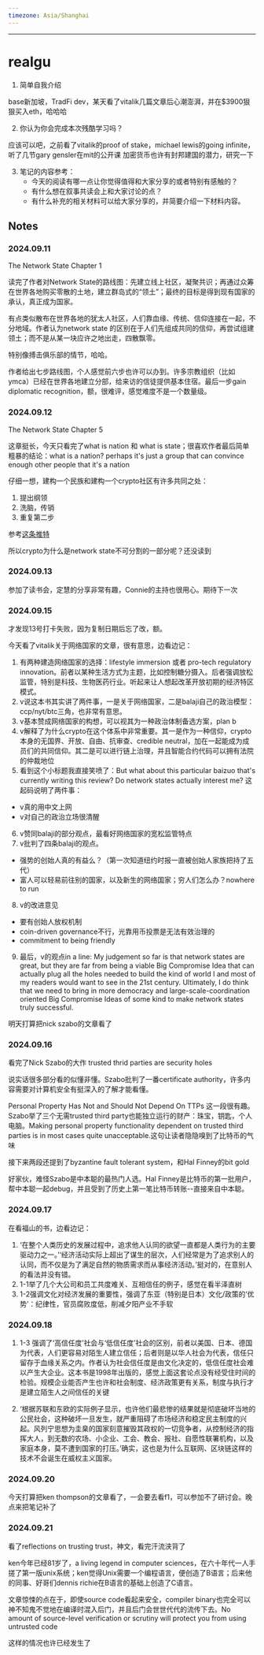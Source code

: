 ```yaml
---
timezone: Asia/Shanghai
---
```



---

# realgu

1. 简单自我介绍

base新加坡，TradFi dev，某天看了vitalik几篇文章后心潮澎湃，并在$3900狠狠买入eth，哈哈哈


2. 你认为你会完成本次残酷学习吗？

应该可以吧，之前看了vitalik的proof of stake，michael lewis的going infinite，听了几节gary gensler在mit的公开课
加密货币也许有封邦建国的潜力，研究一下


3. 笔记的内容参考：
   - 今天的阅读有哪一点让你觉得值得和大家分享的或者特别有感触的？
   - 有什么想在叙事共读会上和大家讨论的点？
   - 有什么补充的相关材料可以给大家分享的，并简要介绍一下材料内容。

## Notes

<!-- Content_START -->

### 2024.09.11


The Network State Chapter 1


读完了作者对Network State的路线图：先建立线上社区，凝聚共识；再通过众筹在世界各地购买零散的土地，建立群岛式的“领土”；最终的目标是得到现有国家的承认，真正成为国家。


有点类似散布在世界各地的犹太人社区，人们靠血缘、传统、信仰连接在一起，不分地域。作者认为network state 的区别在于人们先组成共同的信仰，再尝试组建领土；而不是从某一块应许之地出走，四散飘零。


特别像搏击俱乐部的情节，哈哈。


作者给出七步路线图，个人感觉前六步也许可以办到。许多宗教组织（比如ymca）已经在世界各地建立分部，给来访的信徒提供基本住宿。最后一步gain diplomatic recognition，额，很难评，感觉难度不是一个数量级。

### 2024.09.12


The Network State Chapter 5


这章挺长，今天只看完了what is nation 和 what is state；很喜欢作者最后简单粗暴的结论：what is a nation? perhaps it's just a group that can convince enough other people that it's a nation


仔细一想，建构一个民族和建构一个crypto社区有许多共同之处：


1. 提出纲领
2. 洗脑，传销
3. 重复第二步


参考[这条推特](https://x.com/keyahayek/status/1833003442853626288)


所以crypto为什么是network state不可分割的一部分呢？还没读到


### 2024.09.13


参加了读书会，定慧的分享非常有趣，Connie的主持也很用心。期待下一次


### 2024.09.15


才发现13号打卡失败，因为复制日期后忘了改，额。


今天看了vitalik关于网络国家的文章，很有意思，边看边记：

1. 有两种建造网络国家的选择：lifestyle immersion 或者 pro-tech regulatory innovation。前者以某种生活方式为主题，比如控制糖分摄入。后者强调放松监管，特别是科技、生物医药行业。听起来让人想起改革开放初期的经济特区模式。
2. v说这本书其实讲了两件事，一是关于网络国家，二是balaji自己的政治模型：ccp/nyt/btc三角，也非常有意思。
3. v基本赞成网络国家的构想，可以视其为一种政治体制备选方案，plan b
4. v解释了为什么crypto在这个体系中非常重要。其一是作为一种信仰，crypto本身的无国界、开放、自由、抗审查、credible neutral，加在一起能成为成员们的共同信仰。其二是可以进行链上治理，并且智能合约代码可以拥有法院的仲裁地位
5. 看到这个小标题我直接笑喷了：But what about this particular baizuo that's currently writing this review? Do network states actually interest me? 这起码说明了两件事：
 - v真的用中文上网
 - v对自己的政治立场很清醒
6. v赞同balaji的部分观点，最看好网络国家的宽松监管特点
7. v批判了四条balaji的观点。
  - 强势的创始人真的有益么？（第一次知道纽约时报一直被创始人家族把持了五代）
  - 富人可以轻易前往别的国家，以及新生的网络国家；穷人们怎么办？nowhere to run
8. v的改进意见
  - 要有创始人放权机制
  - coin-driven governance不行，光靠用币投票是无法有效治理的
  - commitment to being friendly
9. 最后，v的观点in a line: My judgement so far is that network states are great, but they are far from being a viable Big Compromise Idea that can actually plug all the holes needed to build the kind of world I and most of my readers would want to see in the 21st century. Ultimately, I do think that we need to bring in more democracy and large-scale-coordination oriented Big Compromise Ideas of some kind to make network states truly successful.


明天打算把nick szabo的文章看了


### 2024.09.16
看完了Nick Szabo的大作 trusted thrid parties are security holes


说实话很多部分看的似懂非懂。Szabo批判了一番certificate authority，许多内容需要对计算机安全有挺深入的了解才能看懂。


Personal Property Has Not and Should Not Depend On TTPs 这一段很有趣。Szabo举了三个无需trusted third party也能独立运行的财产：珠宝，钥匙，个人电脑。Making personal property functionality dependent on trusted third parties is in most cases quite unacceptable.这句让读者隐隐嗅到了比特币的气味


接下来两段还提到了byzantine fault tolerant system，和Hal Finney的bit gold  


好家伙，难怪Szabo是中本聪的最热门人选。Hal Finney是比特币的第一批用户，帮中本聪一起debug，并且受到了历史上第一笔比特币转账--直接来自中本聪。


### 2024.09.17
在看福山的书，边看边记：
1. ‘在整个人类历史的发展过程中，追求他人认同的欲望一直都是人类行为的主要驱动力之一。’‘经济活动实际上超出了谋生的层次，人们经常是为了追求别人的认同，而不仅是为了满足自然的物质需求而从事经济活动。’挺对的，在意别人的看法并没有错。
2.  1-1举了几个大公司和员工共度难关、互相信任的例子，感觉在看半泽直树
3.  1-2强调文化对经济发展的重要性，强调了东亚（特别是日本）文化/政策的‘优势’：纪律性，官员腐败度低，削减夕阳产业不手软


### 2024.09.18
1. 1-3 强调了‘高信任度’社会与‘低信任度’社会的区别，前者以美国、日本、德国为代表，人们更容易对陌生人建立信任；后者则是以华人社会为代表，信任只留存于血缘关系之内。作者认为社会信任度是由文化决定的，低信任度社会难以产生大企业。这本书是1998年出版的，感觉上面这套论点没有经受住时间的检验。规模企业能否产生也许和社会制度、经济政策更有关系，制度与执行才是建立陌生人之间信任的关键

2. ‘根据苏联和东欧的实际例子显示，也许他们最悲惨的结果就是彻底破坏当地的公民社会，这种破坏一旦发生，就严重阻碍了市场经济和稳定民主制度的兴起。风列宁思想为圭臬的国家刻意摧毁其政权的一切竞争者，从控制经济的指挥大人，到无数的农场、小企业、工会、教会、报社、自愿性联署机构，以及家庭本身，莫不遭到国家的打压。’确实，这也是为什么互联网、区块链这样的技术不会诞生在威权主义国家。


### 2024.09.20
今天打算把ken thompson的文章看了，一会要去看f1，可以参加不了研讨会。晚点来把笔记补了

### 2024.09.21
看了reflections on trusting trust，神文，看完汗流浃背了


ken今年已经81岁了，a living legend in computer sciences，在六十年代一人手搓了第一版unix系统；ken觉得Unix需要一个编程语言，便创造了B语言；后来他的同事、好哥们dennis richie在B语言的基础上创造了C语言。


文章惊悚的点在于，即使source code看起来安全，compiler binary也完全可以神不知鬼不觉地在编译时混入后门，并且后门会世世代代的流传下去。No amount of
source-level verification or scrutiny will protect you from using untrusted code


这样的情况也许已经发生了
   
<!-- Content_END -->
